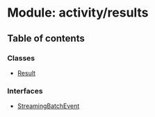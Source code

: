 # Module: activity/results

## Table of contents

### Classes

- [Result](../classes/activity_results.Result)

### Interfaces

- [StreamingBatchEvent](../interfaces/activity_results.StreamingBatchEvent)
